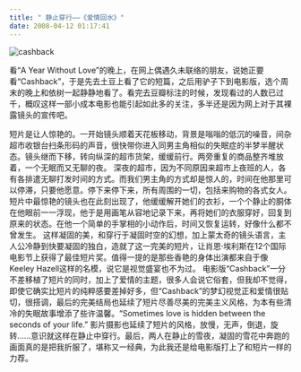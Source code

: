 ```yaml
---
title: " 静止穿行——《爱情回水》"
date: 2008-04-12 01:17:41
---
```


![cashback](../../../images/2008/cashback.jpg) 

看“A Year Without Love”的晚上，在网上偶遇久未联络的朋友，说她正要看“Cashback”，于是先去土豆上看了它的短篇，之后用驴子下到电影版，选个周末的晚上和依树一起静静地看了。看完去豆瓣标注的时候，发现看过的人数已过千，概叹这样一部小成本电影也能引起如此多的关注，多半还是因为网上对于其裸露镜头的宣传吧。      

短片是让人惊艳的。一开始镜头顺着天花板移动，背景是嗡嗡的低沉的噪音，间杂超市收银台扫条形码的声音，很快带你进入同男主角相似的失眠症的半梦半醒状态。镜头继而下移，转向纵深的超市货架，缓缓前行。两旁重复的商品整齐堆放着，一个无眠而又无聊的夜。 深夜的超市，因为不同原因来超市上夜班的人，各有各排遣无聊打发时间的方式。而我们男主角的方式却是惊人的，时间在他那里可以停滞，只要他愿意。停下来停下来，所有周围的一切，包括来购物的各式女人。短片中最惊艳的镜头也在此刻出现了，他缓缓解开她们的衣衫，一个个静止的胴体在他眼前一一浮现，他于是用画笔从容地记录下来，再将她们的衣服穿好，回复到原来的状态。在他一个简单的手掌相的小动作后，时间又恢复运转，好像什么都不曾发生。 这样凝固的美，和穿行于凝固时空的幻想，加上蒙太奇的镜头语言，主人公冷静到快要凝固的独白，造就了这一完美的短片，让肖恩·埃利斯在12个国际电影节上获得了最佳短片奖。值得一提的是那些香艳的身体出演都来自于像Keeley Hazell这样的名模，说它是视觉盛宴也不为过。 电影版“Cashback”一分不差移植了短片的同时，加上了爱情的主题，很多人会说它俗套，但我却不觉得，即使它确实比短片的纯粹感要差掉好多，但“Cashback”的梦幻视觉正和爱情很贴切，很搭调，最后的完美结局也延续了短片尽善尽美的完美主义风格，为本有些清冷的失眠故事增添了些许温馨。“Sometimes love is hidden between the seconds of your life.” 影片摄影也延续了短片的风格，放慢，无声，倒退，旋转……意识就这样在静止中穿行。最后，两人在静止的雪夜，凝固的雪花中奔跑的画面真的是把我折服了，堪称又一经典，为此我还是给电影版打上了和短片一样的力荐。